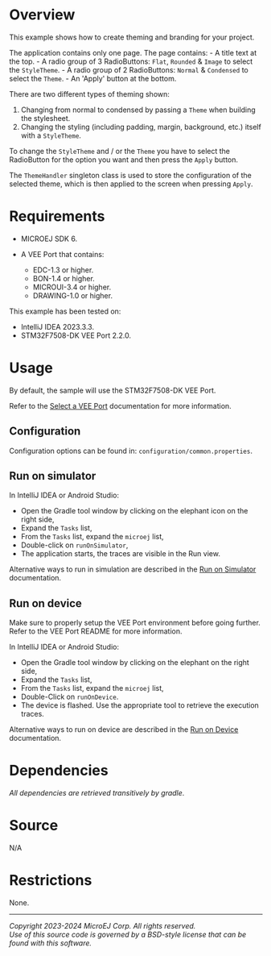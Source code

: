 # Overview

This example shows how to create theming and branding for your project.

The application contains only one page.
The page contains:
    - A title text at the top.
    - A radio group of 3 RadioButtons: `Flat`, `Rounded` & `Image` to select the `StyleTheme`.
    - A radio group of 2 RadioButtons: `Normal` & `Condensed` to select the `Theme`.
    - An 'Apply' button at the bottom.

There are two different types of theming shown:
1) Changing from normal to condensed by passing a `Theme` when building the stylesheet.
2) Changing the styling (including padding, margin, background, etc.) itself with a `StyleTheme`.

To change the `StyleTheme` and / or the `Theme` you have to select the RadioButton for the option you want and then press the `Apply` button.

The `ThemeHandler` singleton class is used to store the configuration of the selected theme, which is then applied to the screen when pressing `Apply`.

# Requirements

- MICROEJ SDK 6.
- A VEE Port that contains:

    - EDC-1.3 or higher.
    - BON-1.4 or higher.
    - MICROUI-3.4 or higher.
    - DRAWING-1.0 or higher.

This example has been tested on:

- IntelliJ IDEA 2023.3.3.
- STM32F7508-DK VEE Port 2.2.0.

# Usage

By default, the sample will use the STM32F7508-DK VEE Port.

Refer to the [Select a VEE Port](https://docs.microej.com/en/latest/SDK6UserGuide/selectVeePort.html) documentation for more information.

## Configuration

Configuration options can be found in: `configuration/common.properties`.

## Run on simulator

In IntelliJ IDEA or Android Studio:
- Open the Gradle tool window by clicking on the elephant icon on the right side,
- Expand the `Tasks` list,
- From the `Tasks` list, expand the `microej` list,
- Double-click on `runOnSimulator`,
- The application starts, the traces are visible in the Run view.

Alternative ways to run in simulation are described in the [Run on Simulator](https://docs.microej.com/en/latest/SDK6UserGuide/runOnSimulator.html) documentation.

## Run on device

Make sure to properly setup the VEE Port environment before going further.
Refer to the VEE Port README for more information.

In IntelliJ IDEA or Android Studio:
- Open the Gradle tool window by clicking on the elephant on the right side,
- Expand the `Tasks` list,
- From the `Tasks` list, expand the `microej` list,
- Double-Click on `runOnDevice`.
- The device is flashed. Use the appropriate tool to retrieve the execution traces.

Alternative ways to run on device are described in the [Run on Device](https://docs.microej.com/en/latest/SDK6UserGuide/runOnDevice.html) documentation.

# Dependencies

_All dependencies are retrieved transitively by gradle_.

# Source

N/A

# Restrictions

None.

---  
_Copyright 2023-2024 MicroEJ Corp. All rights reserved._  
_Use of this source code is governed by a BSD-style license that can be found with this software._  
